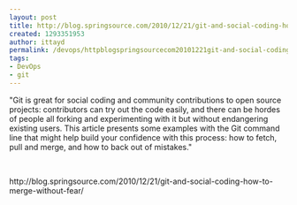 ```yaml
---
layout: post
title: http://blog.springsource.com/2010/12/21/git-and-social-coding-how-to-merge-without-fear/
created: 1293351953
author: ittayd
permalink: /devops/httpblogspringsourcecom20101221git-and-social-coding-how-merge-without-fear
tags:
- DevOps
- git
---
```

<p>&quot;Git is great for social coding and community contributions to open  source projects: contributors can try out the code easily, and there can  be hordes of people all forking and experimenting with it but without  endangering existing users.  This article presents some examples with  the Git command line that might help build your confidence with this  process: how to fetch, pull and merge, and how to back out of mistakes.&quot;</p>
<p>&nbsp;</p>
<p>http://blog.springsource.com/2010/12/21/git-and-social-coding-how-to-merge-without-fear/</p>
